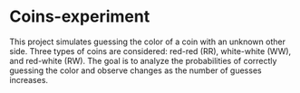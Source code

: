 # Coins-experiment
This project simulates guessing the color of a coin with an unknown other side. Three types of coins are considered: red-red (RR), white-white (WW), and red-white (RW). The goal is to analyze the probabilities of correctly guessing the color and observe changes as the number of guesses increases.
